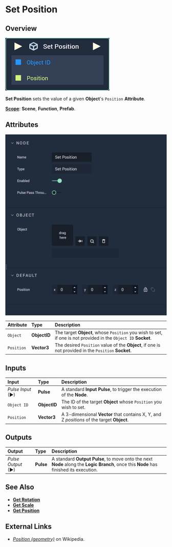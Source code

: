 # Set Position

## Overview

![The Set Position Node.](../../../.gitbook/assets/node-set-position.png)

**Set Position** sets the value of a given **Object**'s `Position` **Attribute**.

[**Scope**](../../overview.md#scopes): **Scene**, **Function**, **Prefab**.

## Attributes

![The Set Position Node Attributes.](../../../.gitbook/assets/node-set-position-attr.png)

| Attribute | Type | Description |
| :--- | :--- | :--- |
| `Object` | **ObjectID** | The target **Object**, whose `Position` you wish to set, if one is not provided in the `Object ID` **Socket**. |
| `Position` | **Vector3** | The desired `Position` value of the **Object**, if one is not provided in the `Position` **Socket**. |

## Inputs

| Input | Type | Description |
| :--- | :--- | :--- |
| _Pulse Input_ \(►\) | **Pulse** | A standard **Input Pulse**, to trigger the execution of the **Node**. |
| `Object ID` | **ObjectID** | The ID of the target **Object** whose `Position` you wish to set. |
| `Position` | **Vector3** | A 3-dimensional **Vector** that contains X, Y, and Z _positions_ of the target **Object**. |

## Outputs

| Output | Type | Description |
| :--- | :--- | :--- |
| _Pulse Output_ \(►\) | **Pulse** | A standard **Output Pulse**, to move onto the next **Node** along the **Logic Branch**, once this **Node** has finished its execution. |

## See Also

* [**Get Rotation**](get-rotation.md)
* [**Get Scale**](get-scale.md)
* [**Get Position**](get-position.md)

## External Links

* [_Position \(geometry\)_](https://en.wikipedia.org/wiki/Position_%28geometry%29) on Wikipedia.


